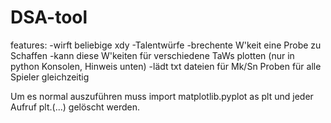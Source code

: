 # DSA-tool

features:
  -wirft beliebige xdy
  -Talentwürfe
  -brechente W'keit eine Probe zu Schaffen
  -kann diese W'keiten für verschiedene TaWs plotten (nur in python Konsolen, Hinweis unten)
  -lädt txt dateien für Mk/Sn Proben für alle Spieler gleichzeitig
  


Um es normal auszuführen muss 
  import matplotlib.pyplot as plt
  und jeder Aufruf plt.(...)
gelöscht werden.
